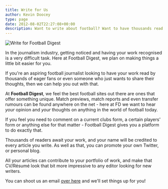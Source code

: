 ```yaml
---
title: Write for Us
author: Kevin Doocey
type: page
date: 2012-08-02T22:27:08+00:00
description: Want to write about football? Want to have thousands read your work? Football Digest offers anyone who wants to talk about football, the chance to do that.
---
```

![Write for Football Digest](/wp-content/uploads/2012/08/Write-For-Football-Digest1.jpg)

In the journalism industry, getting noticed and having your work recognised is a very difficult task. Here at Football Digest, we plan on making things a little bit easier for you.

If you're an aspiring football journalist looking to have your work read by thousands of eager fans or even someone who just wants to share their thoughts, then we can help you out with that.

At **Football Digest**, we feel the best football sites out there are ones that offer something unique. Match previews, match reports and even transfer rumours can be found anywhere on the net - here at FD we want to hear _your_ opinion and _your_ thoughts on anything in the world of football today.

If you feel you need to comment on a current clubs form, a certain players' form or anything else for that matter - Football Digest gives you a platform to do exactly that.

Thousands of readers await your work, and your name will be credited to every article you write. As well as that, you can promote your own Twitter, or personal blog.

All your articles can contribute to your portfolio of work, and make that CV/Résumé look that bit more impressive to any editor looking for new writers.

You can shoot us an email [over here][2] and we'll set things up for you!

 [1]: https://www.footballdigest.org/wp-content/uploads/2012/08/Write-For-Football-Digest1.jpg
 [2]: https://www.footballdigest.org/contact "Contact Football Digest"
